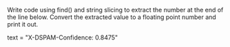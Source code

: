 Write code using find() and string slicing to extract the number at the end of the line below. Convert the extracted value to a floating point number and print it out.


text = "X-DSPAM-Confidence:    0.8475"
